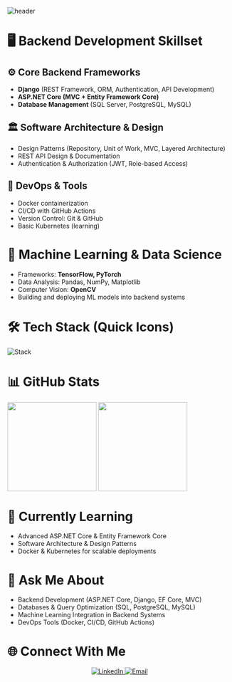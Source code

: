 ![header](https://capsule-render.vercel.app/api?type=waving&height=100&color=gradient&customColorList=12,14,18,19,20,24&text=Mahmoud%20Mohamed&section=header&reversal=false&fontSize=48&textBg=false&animation=fadeIn&desc=Backend%20Developer%20%7C%20Machine%20Learning%20Enthusiast&descAlignY=88)

# 🖥️ Backend Development Skillset
## ⚙️ Core Backend Frameworks
- **Django** (REST Framework, ORM, Authentication, API Development)
- **ASP.NET Core (MVC + Entity Framework Core)**
- **Database Management** (SQL Server, PostgreSQL, MySQL)

## 🏛️ Software Architecture & Design
- Design Patterns (Repository, Unit of Work, MVC, Layered Architecture)
- REST API Design & Documentation
- Authentication & Authorization (JWT, Role-based Access)

## 🐳 DevOps & Tools
- Docker containerization
- CI/CD with GitHub Actions
- Version Control: Git & GitHub
- Basic Kubernetes (learning)

# 🧠 Machine Learning & Data Science
- Frameworks: **TensorFlow, PyTorch**
- Data Analysis: Pandas, NumPy, Matplotlib
- Computer Vision: **OpenCV**
- Building and deploying ML models into backend systems

# 🛠️ Tech Stack (Quick Icons)
![Stack](https://go-skill-icons.vercel.app/api/icons?i=django,dotnet,postgresql,sqlserver,python,csharp,tensorflow,pytorch,opencv,docker,git)

# 📊 GitHub Stats
<a href="https://github.com/MahmoudMohamedAbdelgelil125" style="text-decoration: none;">
  <img height="200" align="center" src="https://github-readme-stats.vercel.app/api?username=MahmoudMohamedAbdelgelil125&show_icons=true&hide_border=true&count_private=true&title_color=ffffff&text_color=ffffff&icon_color=ffffff&bg_color=25,2B2C59,1C314D&card_width=300" />
  <img height="200" align="center" src="https://github-readme-stats.vercel.app/api/top-langs/?username=MahmoudMohamedAbdelgelil125&layout=compact&hide_border=true&title_color=ffffff&text_color=ffffff&icon_color=ffffff&bg_color=25,1C314D,2B2C59&card_width=300" />
</a>

# 🌱 Currently Learning
- Advanced ASP.NET Core & Entity Framework Core  
- Software Architecture & Design Patterns  
- Docker & Kubernetes for scalable deployments  

# 💬 Ask Me About
- Backend Development (ASP.NET Core, Django, EF Core, MVC)  
- Databases & Query Optimization (SQL, PostgreSQL, MySQL)  
- Machine Learning Integration in Backend Systems  
- DevOps Tools (Docker, CI/CD, GitHub Actions)  

# 🌐 Connect With Me
<p align="center">
  <a href="https://www.linkedin.com/in/mahmoud-mohamed-9097a8280/">
    <img alt="LinkedIn" src="https://img.shields.io/badge/LinkedIn-0A66C2?style=for-the-badge&logo=linkedin&logoColor=white" />
  </a>
  <a href="mailto:mahmoudmohamedabdelgelil@gmail.com">
    <img alt="Email" src="https://img.shields.io/badge/Email-D14836?style=for-the-badge&logo=gmail&logoColor=white" />
  </a>
</p>
